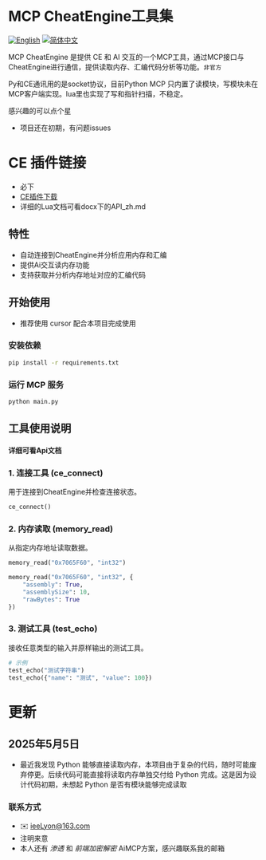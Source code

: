 # MCP CheatEngine工具集

[![English](https://img.shields.io/badge/English-Click-yellow)](docs/README.md)
[![简体中文](https://img.shields.io/badge/中文文档-点击查看-orange)](docs/README-zh.md)


MCP CheatEngine 是提供 CE 和 AI 交互的一个MCP工具，通过MCP接口与CheatEngine进行通信，提供读取内存、汇编代码分析等功能。`非官方`

Py和CE通讯用的是socket协议，目前Python MCP 只内置了读模块，写模块未在MCP客户端实现。lua里也实现了写和指针扫描，不稳定。

感兴趣的可以点个星

* 项目还在初期，有问题issues

# CE 插件链接

* 必下
* [CE插件下载](https://github.com/Lyoneos/mcp-cheatengine-Cto_CEPlugins)
* 详细的Lua文档可看docx下的API_zh.md

## 特性

* 自动连接到CheatEngine并分析应用内存和汇编
* 提供Ai交互读内存功能
* 支持获取并分析内存地址对应的汇编代码

## 开始使用

* 推荐使用 cursor 配合本项目完成使用

### 安装依赖

```bash
pip install -r requirements.txt
```

### 运行 MCP 服务

```bash
python main.py
```

## 工具使用说明

#### 详细可看Api文档

### 1. 连接工具 (ce_connect)

用于连接到CheatEngine并检查连接状态。

```python
ce_connect()
```

### 2. 内存读取 (memory_read)

从指定内存地址读取数据。

```python
memory_read("0x7065F60", "int32")

memory_read("0x7065F60", "int32", {
    "assembly": True,
    "assemblySize": 10,
    "rawBytes": True
})
```

### 3. 测试工具 (test_echo)

接收任意类型的输入并原样输出的测试工具。

```python
# 示例
test_echo("测试字符串")
test_echo({"name": "测试", "value": 100})
```

# 更新
## 2025年5月5日
* 最近我发现 Python 能够直接读取内存，本项目由于复杂的代码，随时可能废弃停更。后续代码可能直接将读取内存单独交付给 Python 完成。这是因为设计代码初期，未想起 Python 是否有模块能够完成读取


### 联系方式

*    ✉️ [ieeLyon@163.com](mailto:ieeLyon@163.com)
*    注明来意
*    本人还有 *渗透* 和 *前端加密解密* AiMCP方案，感兴趣联系我的邮箱
